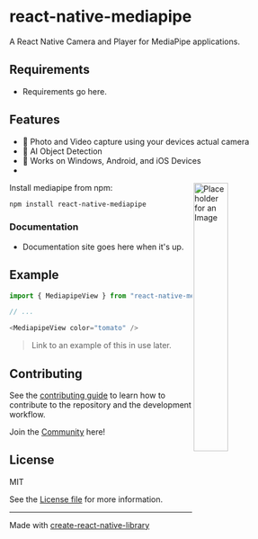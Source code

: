 <!--- <a href="https://margelo.io">
  <picture>
    <source media="(prefers-color-scheme: dark)" srcset="./docs/static/img/banner-dark.png" />
    <source media="(prefers-color-scheme: light)" srcset="./docs/static/img/banner-light.png" />
    <img alt="VisionCamera" src="./docs/static/img/banner-light.png" />
  </picture>
</a>
 --->

# react-native-mediapipe

A React Native Camera and Player for MediaPipe applications.

## Requirements
* Requirements go here.

## Features
* 📸 Photo and Video capture using your devices actual camera
* 🧩 AI Object Detection
* 📱 Works on Windows, Android, and iOS Devices
* 
<div> <img align="right" width="35%" img alt="Placeholder for an Image" src="docs/static/img/example.png"> </div> 

Install mediapipe from npm:
```sh
npm install react-native-mediapipe
```

### Documentation
* Documentation site goes here when it's up.

## Example

```js
import { MediapipeView } from "react-native-mediapipe";

// ...

<MediapipeView color="tomato" />
```

> Link to an example of this in use later.

## Contributing

See the [contributing guide](CONTRIBUTING.md) to learn how to contribute to the repository and the development workflow.

Join the [Community](https://discord.gg/ApuAzVnAaX) here! 
<!--- (I want to turn this into a banner later down the line using the code on the top of the file.) --->

## License

MIT

See the [License file](LICENSE) for more information.

---

Made with [create-react-native-library](https://github.com/callstack/react-native-builder-bob)
